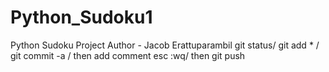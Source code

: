 # Python_Sudoku1
Python Sudoku Project
Author - Jacob Erattuparambil
git status/ git add * / git commit -a / then add comment esc :wq/ then git push
